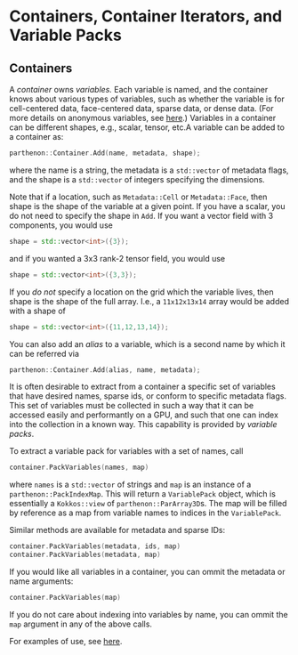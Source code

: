 # Containers, Container Iterators, and Variable Packs

## Containers

A *container* owns *variables.* Each variable is named, and the
container knows about various types of variables, such as whether the
variable is for cell-centered data, face-centered data, sparse data,
or dense data. (For more details on anonymous variables, see
[here](Metadata.md).) Variables in a container can be different
shapes, e.g., scalar, tensor, etc.A variable can be added to a
container as:
```C++
parthenon::Container.Add(name, metadata, shape);
```
where the name is a string, the metadata is a `std::vector` of
metadata flags, and the shape is a `std::vector` of integers
specifying the dimensions.

Note that if a location, such as `Metadata::Cell` or `Metadata::Face`,
then shape is the shape of the variable at a given point. If you have
a scalar, you do not need to specify the shape in `Add`. If you want a
vector field with 3 components, you would use
```C++
shape = std::vector<int>({3});
```
and if you wanted a 3x3 rank-2 tensor field, you would use
```C++
shape = std::vector<int>({3,3});
```
If you *do not* specify a location on the grid which the variable
lives, then shape is the shape of the full array. I.e., a
`11x12x13x14` array would be added with a shape of
```C++
shape = std::vector<int>({11,12,13,14});
```

You can also add an *alias* to a variable, which is a second name by
which it can be referred via
```C++
parthenon::Container.Add(alias, name, metadata);
```

It is often desirable to extract from a container a specific set of
variables that have desired names, sparse ids, or conform to specific
metadata flags. This set of variables must be collected in such a way
that it can be accessed easily and performantly on a GPU, and such
that one can index into the collection in a known way. This capability
is provided by *variable packs*.

To extract a variable pack for variables with a set of names, call 
```C++
container.PackVariables(names, map)
```
where `names` is a `std::vector` of strings and `map` is an 
instance of a `parthenon::PackIndexMap`. 
This will return a `VariablePack` object, which 
is essentially a `Kokkos::view` of `parthenon::ParArray3D`s. 
The map will be filled by reference as a map from 
variable names to indices in the `VariablePack`.

Similar methods are available for metadata and sparse IDs:
```C++
container.PackVariables(metadata, ids, map)
container.PackVariables(metadata, map)
```
If you would like all variables in a container, 
you can ommit the metadata or name arguments:
```C++
container.PackVariables(map)
```
If you do not care about indexing into variables by name, 
you can ommit the `map` argument in any of the above calls.

For examples of use, see [here](../../tst/unit/test_container_iterator.cpp).
